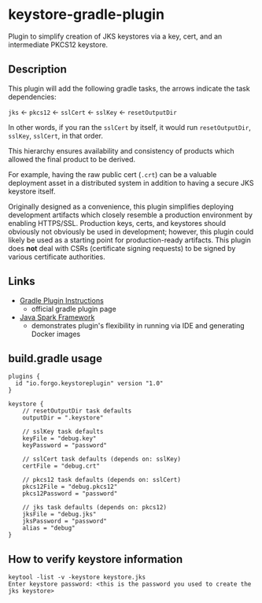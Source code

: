 # keystore-gradle-plugin
Plugin to simplify creation of JKS keystores via a key, cert, and an intermediate PKCS12 keystore.

## Description
This plugin will add the following gradle tasks, the arrows indicate the task dependencies:

`jks` <- `pkcs12` <- `sslCert` <- `sslKey` <- `resetOutputDir`

In other words, if you ran the `sslCert` by itself, it would run `resetOutputDir`, `sslKey`, `sslCert`, in that order.

This hierarchy ensures availability and consistency of products which allowed the final product to be derived.

For example, having the raw public cert (`.crt`) can be a valuable deployment asset in a distributed system in addition to having a secure JKS keystore itself.

Originally designed as a convenience, this plugin simplifies deploying development artifacts which closely resemble a production environment by enabling HTTPS/SSL. Production keys, certs, and keystores should obviously not obviously be used in development; however, this plugin could likely be used as a starting point for production-ready artifacts. This plugin does **not** deal with CSRs (certificate signing requests) to be signed by various certificate authorities.

## Links

- [Gradle Plugin Instructions](https://plugins.gradle.org/plugin/io.forgo.keystoreplugin)
  - official gradle plugin page
- [Java Spark Framework](https://github.com/forgo/sparkjava-demo) 
  - demonstrates plugin's flexibility in running via IDE and generating Docker images

## build.gradle usage
```
plugins {
  id "io.forgo.keystoreplugin" version "1.0"
}

keystore {
    // resetOutputDir task defaults
    outputDir = ".keystore"

    // sslKey task defaults
    keyFile = "debug.key"
    keyPassword = "password"
    
    // sslCert task defaults (depends on: sslKey)
    certFile = "debug.crt"
    
    // pkcs12 task defaults (depends on: sslCert)
    pkcs12File = "debug.pkcs12"
    pkcs12Password = "password"
    
    // jks task defaults (depends on: pkcs12)
    jksFile = "debug.jks"
    jksPassword = "password"
    alias = "debug"
}
```

## How to verify keystore information
```
keytool -list -v -keystore keystore.jks
Enter keystore password: <this is the password you used to create the jks keystore>
```
